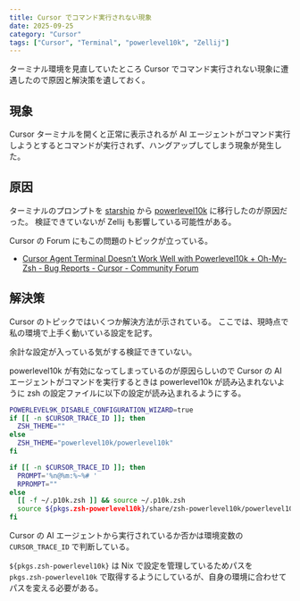 ```yaml
---
title: Cursor でコマンド実行されない現象
date: 2025-09-25
category: "Cursor"
tags: ["Cursor", "Terminal", "powerlevel10k", "Zellij"]
---
```


ターミナル環境を見直していたところ Cursor でコマンド実行されない現象に遭遇したので原因と解決策を遺しておく。

## 現象

Cursor ターミナルを開くと正常に表示されるが AI エージェントがコマンド実行しようとするとコマンドが実行されず、ハングアップしてしまう現象が発生した。

## 原因

ターミナルのプロンプトを [starship](https://starship.rs/ja-JP/) から [powerlevel10k](https://github.com/romkatv/powerlevel10k) に移行したのが原因だった。
検証できていないが Zellij も影響している可能性がある。

Cursor の Forum にもこの問題のトピックが立っている。

- [Cursor Agent Terminal Doesn’t Work Well with Powerlevel10k + Oh-My-Zsh - Bug Reports - Cursor - Community Forum](https://forum.cursor.com/t/cursor-agent-terminal-doesn-t-work-well-with-powerlevel10k-oh-my-zsh/96808)

## 解決策

Cursor のトピックではいくつか解決方法が示されている。
ここでは、現時点で私の環境で上手く動いている設定を記す。

余計な設定が入っている気がする検証できていない。

powerlevel10k が有効になってしまっているのが原因らしいので Cursor の AI エージェントがコマンドを実行するときは powerlevel10k が読み込まれないように zsh の設定ファイルに以下の設定が読み込まれるようにする。

```zsh
POWERLEVEL9K_DISABLE_CONFIGURATION_WIZARD=true
if [[ -n $CURSOR_TRACE_ID ]]; then
  ZSH_THEME=""
else
  ZSH_THEME="powerlevel10k/powerlevel10k"
fi

if [[ -n $CURSOR_TRACE_ID ]]; then
  PROMPT='%n@%m:%~%# '
  RPROMPT=""
else
  [[ -f ~/.p10k.zsh ]] && source ~/.p10k.zsh
  source ${pkgs.zsh-powerlevel10k}/share/zsh-powerlevel10k/powerlevel10k.zsh-theme
fi
```

Cursor の AI エージェントから実行されているか否かは環境変数の `CURSOR_TRACE_ID` で判断している。

`${pkgs.zsh-powerlevel10k}` は Nix で設定を管理しているためパスを `pkgs.zsh-powerlevel10k` で取得するようにしているが、自身の環境に合わせてパスを変える必要がある。

